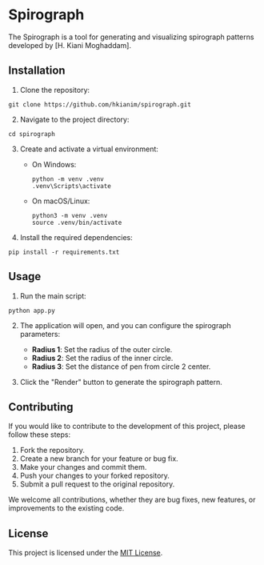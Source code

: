 
# Spirograph

The Spirograph is a tool for generating and visualizing spirograph patterns developed by [H. Kiani Moghaddam].

## Installation

1. Clone the repository:

```
git clone https://github.com/hkianim/spirograph.git
```

2. Navigate to the project directory:

```
cd spirograph
```

3. Create and activate a virtual environment:

   - On Windows:
     ```
     python -m venv .venv
     .venv\Scripts\activate
     ```
   - On macOS/Linux:
     ```
     python3 -m venv .venv
     source .venv/bin/activate
     ```

4. Install the required dependencies:

```
pip install -r requirements.txt
```

## Usage

1. Run the main script:

```
python app.py
```

2. The application will open, and you can configure the spirograph parameters:
   - **Radius 1**: Set the radius of the outer circle.
   - **Radius 2**: Set the radius of the inner circle.
   - **Radius 3**: Set the distance of pen from circle 2 center.

3. Click the "Render" button to generate the spirograph pattern.

## Contributing

If you would like to contribute to the development of this project, please follow these steps:

1. Fork the repository.
2. Create a new branch for your feature or bug fix.
3. Make your changes and commit them.
4. Push your changes to your forked repository.
5. Submit a pull request to the original repository.

We welcome all contributions, whether they are bug fixes, new features, or improvements to the existing code.

## License

This project is licensed under the [MIT License](LICENSE).
